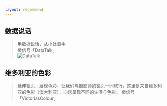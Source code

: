 ```yaml
---
layout: recommend
---
```


## 数据说话
> 用数据说话，从小处着手  
> 微信号「DataTalk」  
![DataTalk](http://www.ningoo.net/qrcode.jpg)


## 维多利亚的色彩 
> 延伸镜头，展现色彩，让我们与摄影师的镜头一同旅行，这里是来自维多利亚的色彩（澳大利亚），向您呈现不同的生活与色彩。
> 微信号「VictoriasColour」
